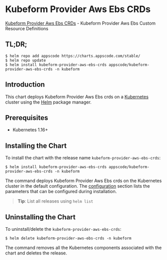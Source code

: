 # Kubeform Provider Aws Ebs CRDs

[Kubeform Provider Aws Ebs CRDs](https://github.com/kubeform) - Kubeform Provider Aws Ebs Custom Resource Definitions

## TL;DR;

```console
$ helm repo add appscode https://charts.appscode.com/stable/
$ helm repo update
$ helm install kubeform-provider-aws-ebs-crds appscode/kubeform-provider-aws-ebs-crds -n kubeform
```

## Introduction

This chart deploys Kubeform Provider Aws Ebs crds on a [Kubernetes](http://kubernetes.io) cluster using the [Helm](https://helm.sh) package manager.

## Prerequisites

- Kubernetes 1.16+

## Installing the Chart

To install the chart with the release name `kubeform-provider-aws-ebs-crds`:

```console
$ helm install kubeform-provider-aws-ebs-crds appscode/kubeform-provider-aws-ebs-crds -n kubeform
```

The command deploys Kubeform Provider Aws Ebs crds on the Kubernetes cluster in the default configuration. The [configuration](#configuration) section lists the parameters that can be configured during installation.

> **Tip**: List all releases using `helm list`

## Uninstalling the Chart

To uninstall/delete the `kubeform-provider-aws-ebs-crds`:

```console
$ helm delete kubeform-provider-aws-ebs-crds -n kubeform
```

The command removes all the Kubernetes components associated with the chart and deletes the release.



